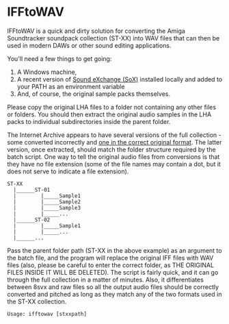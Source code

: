 # IFFtoWAV

IFFtoWAV is a quick and dirty solution for converting the Amiga Soundtracker soundpack collection (ST-XX) into WAV files that can then be used in modern DAWs or other sound editing applications.

You'll need a few things to get going: 
1. A Windows machine,
2. A recent version of [Sound eXchange (SoX)](http://sox.sourceforge.net/) installed locally and added to your PATH as an environment variable
3. And, of course, the original sample packs themselves. 

Please copy the original LHA files to a folder not containing any other files or folders. You should then extract the original audio samples in the LHA packs to individual subdirectories inside the parent folder.

The Internet Archive appears to have several versions of the full collection - some converted incorrectly and [one in the correct original format](https://archive.org/details/AmigaSTXX). The latter version, once extracted, should match the folder structure required by the batch script. One way to tell the original audio files from conversions is that they have no file extension (some of the file names may contain a dot, but it does not serve to indicate a file extension). 

```
ST-XX
  |______ST-01
  |        |_____Sample1
  |        |_____Sample2
  |        |_____Sample3
  |        |_____...
  |______ST-02
  |        |_____Sample1
  |        |_____...
  |______...
```

Pass the parent folder path (ST-XX in the above example) as an argument to the batch file, and the program will replace the original IFF files with WAV files (also, please be careful to enter the correct folder, as THE ORIGINAL FILES INSIDE IT WILL BE DELETED). 
The script is fairly quick, and it can go through the full collection in a matter of minutes. Also, it differentiates between 8svx and raw files so all the output audio files should be correctly converted and pitched as long as they match any of the two formats used in the ST-XX collection.

```
Usage: ifftowav [stxxpath]
```
